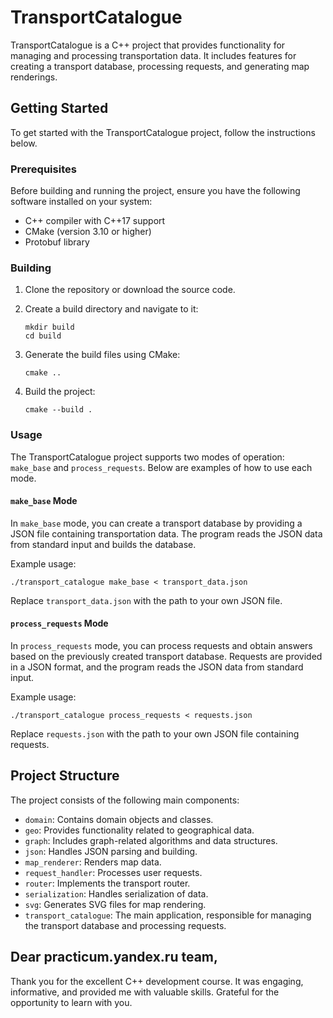 # TransportCatalogue

TransportCatalogue is a C++ project that provides functionality for managing and processing transportation data. It includes features for creating a transport database, processing requests, and generating map renderings.

## Getting Started

To get started with the TransportCatalogue project, follow the instructions below.

### Prerequisites

Before building and running the project, ensure you have the following software installed on your system:

- C++ compiler with C++17 support
- CMake (version 3.10 or higher)
- Protobuf library

### Building

1. Clone the repository or download the source code.

2. Create a build directory and navigate to it:

   ```shell
   mkdir build
   cd build
   ```

3. Generate the build files using CMake:

   ```shell
   cmake ..
   ```

4. Build the project:

   ```shell
   cmake --build .
   ```

### Usage

The TransportCatalogue project supports two modes of operation: `make_base` and `process_requests`. Below are examples of how to use each mode.

#### `make_base` Mode

In `make_base` mode, you can create a transport database by providing a JSON file containing transportation data. The program reads the JSON data from standard input and builds the database.

Example usage:

```shell
./transport_catalogue make_base < transport_data.json
```

Replace `transport_data.json` with the path to your own JSON file.

#### `process_requests` Mode

In `process_requests` mode, you can process requests and obtain answers based on the previously created transport database. Requests are provided in a JSON format, and the program reads the JSON data from standard input.

Example usage:

```shell
./transport_catalogue process_requests < requests.json
```

Replace `requests.json` with the path to your own JSON file containing requests.

## Project Structure

The project consists of the following main components:

- `domain`: Contains domain objects and classes.
- `geo`: Provides functionality related to geographical data.
- `graph`: Includes graph-related algorithms and data structures.
- `json`: Handles JSON parsing and building.
- `map_renderer`: Renders map data.
- `request_handler`: Processes user requests.
- `router`: Implements the transport router.
- `serialization`: Handles serialization of data.
- `svg`: Generates SVG files for map rendering.
- `transport_catalogue`: The main application, responsible for managing the transport database and processing requests.

## Dear practicum.yandex.ru team,

Thank you for the excellent C++ development course. It was engaging, informative, and provided me with valuable skills. Grateful for the opportunity to learn with you.
